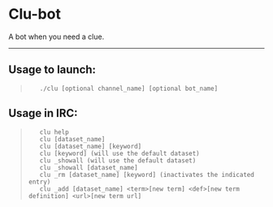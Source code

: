 Clu-bot
===========================

A bot when you need a clue.

***

## Usage to launch:

>        ./clu [optional channel_name] [optional bot_name]

## Usage in IRC:

>        clu help
>        clu [dataset_name]
>        clu [dataset_name] [keyword]
>        clu [keyword] (will use the default dataset)
>        clu _showall (will use the default dataset)
>        clu _showall [dataset_name]
>        clu _rm [dataset_name] [keyword] (inactivates the indicated entry)
>        clu _add [dataset_name] <term>[new term] <def>[new term definition] <url>[new term url]
